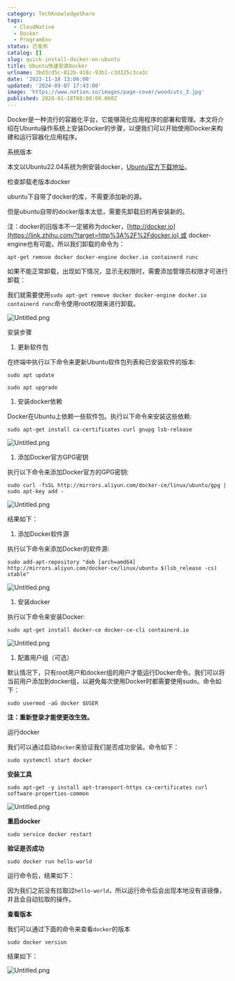 ```yaml
---
category: TechKnowledgeShare
tags:
  - CloudNative
  - Docker
  - ProgramEnv
status: 已发布
catalog: []
slug: quick-install-docker-on-ubuntu
title: Ubuntu快速安装Docker
urlname: 3bd3cd5c-012b-418c-93b1-c3d325c3ca3c
date: '2023-11-18 13:06:00'
updated: '2024-09-07 17:43:00'
image: 'https://www.notion.so/images/page-cover/woodcuts_3.jpg'
published: 2020-01-18T08:00:00.000Z
---
```


Docker是一种流行的容器化平台，它能够简化应用程序的部署和管理。本文将介绍在Ubuntu操作系统上安装Docker的步骤，以便我们可以开始使用Docker来构建和运行容器化应用程序。


系统版本


本文以Ubuntu22.04系统为例安装docker，[Ubuntu官方下载地址](https://link.zhihu.com/?target=https%3A%2F%2Fubuntu.com%2Fdownload)。


检查卸载老版本docker


ubuntu下自带了docker的库，不需要添加新的源。


但是ubuntu自带的docker版本太低，需要先卸载旧的再安装新的。


注：docker的旧版本不一定被称为docker，[http://docker.io](https://link.zhihu.com/?target=http%3A%2F%2Fdocker.io) 或 docker-engine也有可能，所以我们卸载的命令为：


`apt-get remove docker docker-engine docker.io containerd runc`


如果不能正常卸载，出现如下情况，显示无权限时，需要添加管理员权限才可进行卸载：


我们就需要使用`sudo apt-get remove docker docker-engine docker.io containerd runc`命令使用root权限来进行卸载。


![Untitled.png](https://prod-files-secure.s3.us-west-2.amazonaws.com/5d24fe63-e567-4804-86f9-9fdc62e13082/39952d0f-7851-4550-b715-72a33876c773/Untitled.png?X-Amz-Algorithm=AWS4-HMAC-SHA256&X-Amz-Content-Sha256=UNSIGNED-PAYLOAD&X-Amz-Credential=ASIAZI2LB466SQXRKJCF%2F20250206%2Fus-west-2%2Fs3%2Faws4_request&X-Amz-Date=20250206T213248Z&X-Amz-Expires=3600&X-Amz-Security-Token=IQoJb3JpZ2luX2VjEE0aCXVzLXdlc3QtMiJIMEYCIQDlxMN3HAItX2DznoLeVtiBCl%2BbkO5eWxG9h79%2BB4D2SAIhALViNp3VWUwqAF8vW31Wz9%2Bl7E0LFixyqH178f6s4tAxKv8DCGUQABoMNjM3NDIzMTgzODA1IgwvhHmE1nqvAf2p78Yq3ANxbk%2BvvXoYWtuZBnDbqqrWVhlj7QCnq9NCle1If8vTL6GygYq%2BAnga8Q8iBbDOCSRIlVCJu09zMl4f9vLhugQz7og595uO3YqZ%2BSux5GmGoZxlWFvjAjILtFs9XpZPyAwWnw1mkY5B61lkahF9Txu%2FSWEJ3njqQo8idK53RW%2FEN866jKxEI6ogAEBzrVXtnWtuZmm3AFl5TEEWz4uPgFpzjwEX8KbpWSsgS%2BARQ1emXzNH7xRAQa7M2U7tvIS9xERDTYjWoSzajsJ6hBcPMYdO9qYpyc1VCoNW7wvuFXPFHn9dxDV%2Fee5R7WMqcS1QgHeCYpBFdgnnDu9tx4DSlIs2fq1AG%2F2EYA1E2gRLE57kYXR%2BwnhfcComLeBAy1BMGrzCCPTcs04m0ai6N1qsSESwz2hvbWHhuyPrzwzYNrEtxpwAlbfzO8x1MiYPy29wjHFJCz9Nkp3RMiVZynUbMdZH9XE7HrWBf5EtWdg6CWPgryk7uCqwmxN9qaTHaSPMjHe6v%2F%2B3XRe51ldGRbNqIXIJPY%2FGNFY26vVCE%2F2B%2BKRtQmEc%2BfaMSmKechJ0YXGYukPIN3rhAgYKOijcuzE%2BWBeUR9CVLNFV6a12DsLnbX%2BfRAqdhwUKc1yV8rvgzzDvt5S9BjqkAQuMNLul%2FT7MVfX8OLBG7BLjfcA28ZS8Y1lGHnuXUWepTtDOPOZa4B%2FlJUkGK7cmi97xHRTdNDiSBLa4nFkKWSP5LkolT0r1ZXmtPBzXSOYtk8%2BchLuTMm0%2FxyceFtiarswi%2FCLNOd9moCslqGqfcy4Dds8SjiPP2hsDbKxmbCuKiv9UjzG1osFOertkSMJ8CisfVEDJmMD9HfpTUxiLCoaOP5dR&X-Amz-Signature=e585dcc37521c33de2117c610afe56b7f206917e0ea91f9a058eb59f18479124&X-Amz-SignedHeaders=host&x-id=GetObject)


安装步骤

1. 更新软件包

在终端中执行以下命令来更新Ubuntu软件包列表和已安装软件的版本:


`sudo apt update`


`sudo apt upgrade`

1. 安装docker依赖

Docker在Ubuntu上依赖一些软件包。执行以下命令来安装这些依赖:


`sudo apt-get install ca-certificates curl gnupg lsb-release`


![Untitled.png](https://prod-files-secure.s3.us-west-2.amazonaws.com/5d24fe63-e567-4804-86f9-9fdc62e13082/b5a549a8-6621-4824-a151-93e8b0592f14/Untitled.png?X-Amz-Algorithm=AWS4-HMAC-SHA256&X-Amz-Content-Sha256=UNSIGNED-PAYLOAD&X-Amz-Credential=ASIAZI2LB466SQXRKJCF%2F20250206%2Fus-west-2%2Fs3%2Faws4_request&X-Amz-Date=20250206T213248Z&X-Amz-Expires=3600&X-Amz-Security-Token=IQoJb3JpZ2luX2VjEE0aCXVzLXdlc3QtMiJIMEYCIQDlxMN3HAItX2DznoLeVtiBCl%2BbkO5eWxG9h79%2BB4D2SAIhALViNp3VWUwqAF8vW31Wz9%2Bl7E0LFixyqH178f6s4tAxKv8DCGUQABoMNjM3NDIzMTgzODA1IgwvhHmE1nqvAf2p78Yq3ANxbk%2BvvXoYWtuZBnDbqqrWVhlj7QCnq9NCle1If8vTL6GygYq%2BAnga8Q8iBbDOCSRIlVCJu09zMl4f9vLhugQz7og595uO3YqZ%2BSux5GmGoZxlWFvjAjILtFs9XpZPyAwWnw1mkY5B61lkahF9Txu%2FSWEJ3njqQo8idK53RW%2FEN866jKxEI6ogAEBzrVXtnWtuZmm3AFl5TEEWz4uPgFpzjwEX8KbpWSsgS%2BARQ1emXzNH7xRAQa7M2U7tvIS9xERDTYjWoSzajsJ6hBcPMYdO9qYpyc1VCoNW7wvuFXPFHn9dxDV%2Fee5R7WMqcS1QgHeCYpBFdgnnDu9tx4DSlIs2fq1AG%2F2EYA1E2gRLE57kYXR%2BwnhfcComLeBAy1BMGrzCCPTcs04m0ai6N1qsSESwz2hvbWHhuyPrzwzYNrEtxpwAlbfzO8x1MiYPy29wjHFJCz9Nkp3RMiVZynUbMdZH9XE7HrWBf5EtWdg6CWPgryk7uCqwmxN9qaTHaSPMjHe6v%2F%2B3XRe51ldGRbNqIXIJPY%2FGNFY26vVCE%2F2B%2BKRtQmEc%2BfaMSmKechJ0YXGYukPIN3rhAgYKOijcuzE%2BWBeUR9CVLNFV6a12DsLnbX%2BfRAqdhwUKc1yV8rvgzzDvt5S9BjqkAQuMNLul%2FT7MVfX8OLBG7BLjfcA28ZS8Y1lGHnuXUWepTtDOPOZa4B%2FlJUkGK7cmi97xHRTdNDiSBLa4nFkKWSP5LkolT0r1ZXmtPBzXSOYtk8%2BchLuTMm0%2FxyceFtiarswi%2FCLNOd9moCslqGqfcy4Dds8SjiPP2hsDbKxmbCuKiv9UjzG1osFOertkSMJ8CisfVEDJmMD9HfpTUxiLCoaOP5dR&X-Amz-Signature=136588f49f25420d828a8d07f64e54907ab0379b2beab491fb03aed5543f1185&X-Amz-SignedHeaders=host&x-id=GetObject)

1. 添加Docker官方GPG密钥

执行以下命令来添加Docker官方的GPG密钥:


`sudo curl -fsSL http://mirrors.aliyun.com/docker-ce/linux/ubuntu/gpg | sudo apt-key add -`


![Untitled.png](https://prod-files-secure.s3.us-west-2.amazonaws.com/5d24fe63-e567-4804-86f9-9fdc62e13082/98014b5e-f5b7-4b16-804e-ab6917971bd3/Untitled.png?X-Amz-Algorithm=AWS4-HMAC-SHA256&X-Amz-Content-Sha256=UNSIGNED-PAYLOAD&X-Amz-Credential=ASIAZI2LB466SQXRKJCF%2F20250206%2Fus-west-2%2Fs3%2Faws4_request&X-Amz-Date=20250206T213248Z&X-Amz-Expires=3600&X-Amz-Security-Token=IQoJb3JpZ2luX2VjEE0aCXVzLXdlc3QtMiJIMEYCIQDlxMN3HAItX2DznoLeVtiBCl%2BbkO5eWxG9h79%2BB4D2SAIhALViNp3VWUwqAF8vW31Wz9%2Bl7E0LFixyqH178f6s4tAxKv8DCGUQABoMNjM3NDIzMTgzODA1IgwvhHmE1nqvAf2p78Yq3ANxbk%2BvvXoYWtuZBnDbqqrWVhlj7QCnq9NCle1If8vTL6GygYq%2BAnga8Q8iBbDOCSRIlVCJu09zMl4f9vLhugQz7og595uO3YqZ%2BSux5GmGoZxlWFvjAjILtFs9XpZPyAwWnw1mkY5B61lkahF9Txu%2FSWEJ3njqQo8idK53RW%2FEN866jKxEI6ogAEBzrVXtnWtuZmm3AFl5TEEWz4uPgFpzjwEX8KbpWSsgS%2BARQ1emXzNH7xRAQa7M2U7tvIS9xERDTYjWoSzajsJ6hBcPMYdO9qYpyc1VCoNW7wvuFXPFHn9dxDV%2Fee5R7WMqcS1QgHeCYpBFdgnnDu9tx4DSlIs2fq1AG%2F2EYA1E2gRLE57kYXR%2BwnhfcComLeBAy1BMGrzCCPTcs04m0ai6N1qsSESwz2hvbWHhuyPrzwzYNrEtxpwAlbfzO8x1MiYPy29wjHFJCz9Nkp3RMiVZynUbMdZH9XE7HrWBf5EtWdg6CWPgryk7uCqwmxN9qaTHaSPMjHe6v%2F%2B3XRe51ldGRbNqIXIJPY%2FGNFY26vVCE%2F2B%2BKRtQmEc%2BfaMSmKechJ0YXGYukPIN3rhAgYKOijcuzE%2BWBeUR9CVLNFV6a12DsLnbX%2BfRAqdhwUKc1yV8rvgzzDvt5S9BjqkAQuMNLul%2FT7MVfX8OLBG7BLjfcA28ZS8Y1lGHnuXUWepTtDOPOZa4B%2FlJUkGK7cmi97xHRTdNDiSBLa4nFkKWSP5LkolT0r1ZXmtPBzXSOYtk8%2BchLuTMm0%2FxyceFtiarswi%2FCLNOd9moCslqGqfcy4Dds8SjiPP2hsDbKxmbCuKiv9UjzG1osFOertkSMJ8CisfVEDJmMD9HfpTUxiLCoaOP5dR&X-Amz-Signature=995eb232706de04a1a69992b2047ecd64ab9f027f996c4d1df8e7411d182ec22&X-Amz-SignedHeaders=host&x-id=GetObject)


结果如下：

1. 添加Docker软件源

执行以下命令来添加Docker的软件源:


`sudo add-apt-repository "deb [arch=amd64] http://mirrors.aliyun.com/docker-ce/linux/ubuntu $(lsb_release -cs) stable"`


![Untitled.png](https://prod-files-secure.s3.us-west-2.amazonaws.com/5d24fe63-e567-4804-86f9-9fdc62e13082/7fc5bdbe-9d4c-48b8-ba03-3309380f47ba/Untitled.png?X-Amz-Algorithm=AWS4-HMAC-SHA256&X-Amz-Content-Sha256=UNSIGNED-PAYLOAD&X-Amz-Credential=ASIAZI2LB466SQXRKJCF%2F20250206%2Fus-west-2%2Fs3%2Faws4_request&X-Amz-Date=20250206T213248Z&X-Amz-Expires=3600&X-Amz-Security-Token=IQoJb3JpZ2luX2VjEE0aCXVzLXdlc3QtMiJIMEYCIQDlxMN3HAItX2DznoLeVtiBCl%2BbkO5eWxG9h79%2BB4D2SAIhALViNp3VWUwqAF8vW31Wz9%2Bl7E0LFixyqH178f6s4tAxKv8DCGUQABoMNjM3NDIzMTgzODA1IgwvhHmE1nqvAf2p78Yq3ANxbk%2BvvXoYWtuZBnDbqqrWVhlj7QCnq9NCle1If8vTL6GygYq%2BAnga8Q8iBbDOCSRIlVCJu09zMl4f9vLhugQz7og595uO3YqZ%2BSux5GmGoZxlWFvjAjILtFs9XpZPyAwWnw1mkY5B61lkahF9Txu%2FSWEJ3njqQo8idK53RW%2FEN866jKxEI6ogAEBzrVXtnWtuZmm3AFl5TEEWz4uPgFpzjwEX8KbpWSsgS%2BARQ1emXzNH7xRAQa7M2U7tvIS9xERDTYjWoSzajsJ6hBcPMYdO9qYpyc1VCoNW7wvuFXPFHn9dxDV%2Fee5R7WMqcS1QgHeCYpBFdgnnDu9tx4DSlIs2fq1AG%2F2EYA1E2gRLE57kYXR%2BwnhfcComLeBAy1BMGrzCCPTcs04m0ai6N1qsSESwz2hvbWHhuyPrzwzYNrEtxpwAlbfzO8x1MiYPy29wjHFJCz9Nkp3RMiVZynUbMdZH9XE7HrWBf5EtWdg6CWPgryk7uCqwmxN9qaTHaSPMjHe6v%2F%2B3XRe51ldGRbNqIXIJPY%2FGNFY26vVCE%2F2B%2BKRtQmEc%2BfaMSmKechJ0YXGYukPIN3rhAgYKOijcuzE%2BWBeUR9CVLNFV6a12DsLnbX%2BfRAqdhwUKc1yV8rvgzzDvt5S9BjqkAQuMNLul%2FT7MVfX8OLBG7BLjfcA28ZS8Y1lGHnuXUWepTtDOPOZa4B%2FlJUkGK7cmi97xHRTdNDiSBLa4nFkKWSP5LkolT0r1ZXmtPBzXSOYtk8%2BchLuTMm0%2FxyceFtiarswi%2FCLNOd9moCslqGqfcy4Dds8SjiPP2hsDbKxmbCuKiv9UjzG1osFOertkSMJ8CisfVEDJmMD9HfpTUxiLCoaOP5dR&X-Amz-Signature=df422de7161626b47ee094a57f1c8de3f0e2c4d52719846c00602315ba7159a7&X-Amz-SignedHeaders=host&x-id=GetObject)

1. 安装docker

执行以下命令来安装Docker:


`sudo apt-get install docker-ce docker-ce-cli containerd.io`


![Untitled.png](https://prod-files-secure.s3.us-west-2.amazonaws.com/5d24fe63-e567-4804-86f9-9fdc62e13082/d5ede442-ffc5-49c3-a76a-76559a797244/Untitled.png?X-Amz-Algorithm=AWS4-HMAC-SHA256&X-Amz-Content-Sha256=UNSIGNED-PAYLOAD&X-Amz-Credential=ASIAZI2LB466SQXRKJCF%2F20250206%2Fus-west-2%2Fs3%2Faws4_request&X-Amz-Date=20250206T213248Z&X-Amz-Expires=3600&X-Amz-Security-Token=IQoJb3JpZ2luX2VjEE0aCXVzLXdlc3QtMiJIMEYCIQDlxMN3HAItX2DznoLeVtiBCl%2BbkO5eWxG9h79%2BB4D2SAIhALViNp3VWUwqAF8vW31Wz9%2Bl7E0LFixyqH178f6s4tAxKv8DCGUQABoMNjM3NDIzMTgzODA1IgwvhHmE1nqvAf2p78Yq3ANxbk%2BvvXoYWtuZBnDbqqrWVhlj7QCnq9NCle1If8vTL6GygYq%2BAnga8Q8iBbDOCSRIlVCJu09zMl4f9vLhugQz7og595uO3YqZ%2BSux5GmGoZxlWFvjAjILtFs9XpZPyAwWnw1mkY5B61lkahF9Txu%2FSWEJ3njqQo8idK53RW%2FEN866jKxEI6ogAEBzrVXtnWtuZmm3AFl5TEEWz4uPgFpzjwEX8KbpWSsgS%2BARQ1emXzNH7xRAQa7M2U7tvIS9xERDTYjWoSzajsJ6hBcPMYdO9qYpyc1VCoNW7wvuFXPFHn9dxDV%2Fee5R7WMqcS1QgHeCYpBFdgnnDu9tx4DSlIs2fq1AG%2F2EYA1E2gRLE57kYXR%2BwnhfcComLeBAy1BMGrzCCPTcs04m0ai6N1qsSESwz2hvbWHhuyPrzwzYNrEtxpwAlbfzO8x1MiYPy29wjHFJCz9Nkp3RMiVZynUbMdZH9XE7HrWBf5EtWdg6CWPgryk7uCqwmxN9qaTHaSPMjHe6v%2F%2B3XRe51ldGRbNqIXIJPY%2FGNFY26vVCE%2F2B%2BKRtQmEc%2BfaMSmKechJ0YXGYukPIN3rhAgYKOijcuzE%2BWBeUR9CVLNFV6a12DsLnbX%2BfRAqdhwUKc1yV8rvgzzDvt5S9BjqkAQuMNLul%2FT7MVfX8OLBG7BLjfcA28ZS8Y1lGHnuXUWepTtDOPOZa4B%2FlJUkGK7cmi97xHRTdNDiSBLa4nFkKWSP5LkolT0r1ZXmtPBzXSOYtk8%2BchLuTMm0%2FxyceFtiarswi%2FCLNOd9moCslqGqfcy4Dds8SjiPP2hsDbKxmbCuKiv9UjzG1osFOertkSMJ8CisfVEDJmMD9HfpTUxiLCoaOP5dR&X-Amz-Signature=b01c5b782de2556d906cdffb454456727478ac6a0a3beaf139e3bd849cefad81&X-Amz-SignedHeaders=host&x-id=GetObject)

1. 配置用户组（可选）

默认情况下，只有root用户和docker组的用户才能运行Docker命令。我们可以将当前用户添加到docker组，以避免每次使用Docker时都需要使用sudo。命令如下：


`sudo usermod -aG docker $USER`


**注：重新登录才能使更改生效。**


运行docker


我们可以通过启动`docker`来验证我们是否成功安装。命令如下：


`sudo systemctl start docker`


**安装工具**


`sudo apt-get -y install apt-transport-https ca-certificates curl software-properties-common`


![Untitled.png](https://prod-files-secure.s3.us-west-2.amazonaws.com/5d24fe63-e567-4804-86f9-9fdc62e13082/0c3615c1-94db-46f5-9743-68bb221a9964/Untitled.png?X-Amz-Algorithm=AWS4-HMAC-SHA256&X-Amz-Content-Sha256=UNSIGNED-PAYLOAD&X-Amz-Credential=ASIAZI2LB466SQXRKJCF%2F20250206%2Fus-west-2%2Fs3%2Faws4_request&X-Amz-Date=20250206T213248Z&X-Amz-Expires=3600&X-Amz-Security-Token=IQoJb3JpZ2luX2VjEE0aCXVzLXdlc3QtMiJIMEYCIQDlxMN3HAItX2DznoLeVtiBCl%2BbkO5eWxG9h79%2BB4D2SAIhALViNp3VWUwqAF8vW31Wz9%2Bl7E0LFixyqH178f6s4tAxKv8DCGUQABoMNjM3NDIzMTgzODA1IgwvhHmE1nqvAf2p78Yq3ANxbk%2BvvXoYWtuZBnDbqqrWVhlj7QCnq9NCle1If8vTL6GygYq%2BAnga8Q8iBbDOCSRIlVCJu09zMl4f9vLhugQz7og595uO3YqZ%2BSux5GmGoZxlWFvjAjILtFs9XpZPyAwWnw1mkY5B61lkahF9Txu%2FSWEJ3njqQo8idK53RW%2FEN866jKxEI6ogAEBzrVXtnWtuZmm3AFl5TEEWz4uPgFpzjwEX8KbpWSsgS%2BARQ1emXzNH7xRAQa7M2U7tvIS9xERDTYjWoSzajsJ6hBcPMYdO9qYpyc1VCoNW7wvuFXPFHn9dxDV%2Fee5R7WMqcS1QgHeCYpBFdgnnDu9tx4DSlIs2fq1AG%2F2EYA1E2gRLE57kYXR%2BwnhfcComLeBAy1BMGrzCCPTcs04m0ai6N1qsSESwz2hvbWHhuyPrzwzYNrEtxpwAlbfzO8x1MiYPy29wjHFJCz9Nkp3RMiVZynUbMdZH9XE7HrWBf5EtWdg6CWPgryk7uCqwmxN9qaTHaSPMjHe6v%2F%2B3XRe51ldGRbNqIXIJPY%2FGNFY26vVCE%2F2B%2BKRtQmEc%2BfaMSmKechJ0YXGYukPIN3rhAgYKOijcuzE%2BWBeUR9CVLNFV6a12DsLnbX%2BfRAqdhwUKc1yV8rvgzzDvt5S9BjqkAQuMNLul%2FT7MVfX8OLBG7BLjfcA28ZS8Y1lGHnuXUWepTtDOPOZa4B%2FlJUkGK7cmi97xHRTdNDiSBLa4nFkKWSP5LkolT0r1ZXmtPBzXSOYtk8%2BchLuTMm0%2FxyceFtiarswi%2FCLNOd9moCslqGqfcy4Dds8SjiPP2hsDbKxmbCuKiv9UjzG1osFOertkSMJ8CisfVEDJmMD9HfpTUxiLCoaOP5dR&X-Amz-Signature=57ece17843ab87aa892ca1231f3646dc7bed2b0f905bb014193ee447956cf385&X-Amz-SignedHeaders=host&x-id=GetObject)


**重启docker**


`sudo service docker restart`


**验证是否成功**


`sudo docker run hello-world`


运行命令后，结果如下：


因为我们之前没有拉取过`hello-world`，所以运行命令后会出现本地没有该镜像，并且会自动拉取的操作。


**查看版本**


我们可以通过下面的命令来查看`docker`的版本


`sudo docker version`


结果如下：


![Untitled.png](https://prod-files-secure.s3.us-west-2.amazonaws.com/5d24fe63-e567-4804-86f9-9fdc62e13082/efdb509a-3c1e-41a3-91ee-a1bd88793688/Untitled.png?X-Amz-Algorithm=AWS4-HMAC-SHA256&X-Amz-Content-Sha256=UNSIGNED-PAYLOAD&X-Amz-Credential=ASIAZI2LB466SQXRKJCF%2F20250206%2Fus-west-2%2Fs3%2Faws4_request&X-Amz-Date=20250206T213248Z&X-Amz-Expires=3600&X-Amz-Security-Token=IQoJb3JpZ2luX2VjEE0aCXVzLXdlc3QtMiJIMEYCIQDlxMN3HAItX2DznoLeVtiBCl%2BbkO5eWxG9h79%2BB4D2SAIhALViNp3VWUwqAF8vW31Wz9%2Bl7E0LFixyqH178f6s4tAxKv8DCGUQABoMNjM3NDIzMTgzODA1IgwvhHmE1nqvAf2p78Yq3ANxbk%2BvvXoYWtuZBnDbqqrWVhlj7QCnq9NCle1If8vTL6GygYq%2BAnga8Q8iBbDOCSRIlVCJu09zMl4f9vLhugQz7og595uO3YqZ%2BSux5GmGoZxlWFvjAjILtFs9XpZPyAwWnw1mkY5B61lkahF9Txu%2FSWEJ3njqQo8idK53RW%2FEN866jKxEI6ogAEBzrVXtnWtuZmm3AFl5TEEWz4uPgFpzjwEX8KbpWSsgS%2BARQ1emXzNH7xRAQa7M2U7tvIS9xERDTYjWoSzajsJ6hBcPMYdO9qYpyc1VCoNW7wvuFXPFHn9dxDV%2Fee5R7WMqcS1QgHeCYpBFdgnnDu9tx4DSlIs2fq1AG%2F2EYA1E2gRLE57kYXR%2BwnhfcComLeBAy1BMGrzCCPTcs04m0ai6N1qsSESwz2hvbWHhuyPrzwzYNrEtxpwAlbfzO8x1MiYPy29wjHFJCz9Nkp3RMiVZynUbMdZH9XE7HrWBf5EtWdg6CWPgryk7uCqwmxN9qaTHaSPMjHe6v%2F%2B3XRe51ldGRbNqIXIJPY%2FGNFY26vVCE%2F2B%2BKRtQmEc%2BfaMSmKechJ0YXGYukPIN3rhAgYKOijcuzE%2BWBeUR9CVLNFV6a12DsLnbX%2BfRAqdhwUKc1yV8rvgzzDvt5S9BjqkAQuMNLul%2FT7MVfX8OLBG7BLjfcA28ZS8Y1lGHnuXUWepTtDOPOZa4B%2FlJUkGK7cmi97xHRTdNDiSBLa4nFkKWSP5LkolT0r1ZXmtPBzXSOYtk8%2BchLuTMm0%2FxyceFtiarswi%2FCLNOd9moCslqGqfcy4Dds8SjiPP2hsDbKxmbCuKiv9UjzG1osFOertkSMJ8CisfVEDJmMD9HfpTUxiLCoaOP5dR&X-Amz-Signature=9ecbd3b5a3bf519891c24291f04f94c087b3773e0d5d3978c95203a634820e19&X-Amz-SignedHeaders=host&x-id=GetObject)

